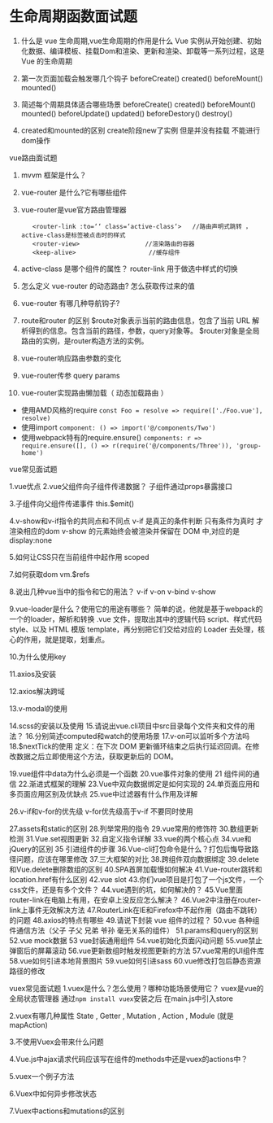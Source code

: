 # 生命周期函数面试题

1. 什么是 vue 生命周期,vue生命周期的作用是什么
    Vue 实例从开始创建、初始化数据、编译模板、挂载Dom和渲染、更新和渲染、卸载等一系列过程，这是 Vue 的生命周期

2. 第一次页面加载会触发哪几个钩子
    beforeCreate() created() beforeMount() mounted() 

3. 简述每个周期具体适合哪些场景
    beforeCreate()
    created()
    beforeMount()
    mounted()
    beforeUpdate()
    updated()
    beforeDestory()
    destroy()

4. created和mounted的区别
    create阶段new了实例 但是并没有挂载 不能进行dom操作

vue路由面试题

1. mvvm 框架是什么？

2. vue-router 是什么?它有哪些组件

3. vue-router是vue官方路由管理器

     ```
        <router-link :to=‘‘ class=‘active-class‘>   //路由声明式跳转 ，active-class是标签被点击时的样式
        <router-view>                  //渲染路由的容器
        <keep-alive>                    //缓存组件
    ```

4. active-class 是哪个组件的属性？
    router-link 用于做选中样式的切换
    
5. 怎么定义 vue-router 的动态路由? 怎么获取传过来的值
6. vue-router 有哪几种导航钩子?
7. route和router 的区别
    $route对象表示当前的路由信息，包含了当前 URL 解析得到的信息。包含当前的路径，参数，query对象等。
    $router对象是全局路由的实例，是router构造方法的实例。

8. vue-router响应路由参数的变化
9.  vue-router传参
    query params

10. vue-router实现路由懒加载（ 动态加载路由 ）

- 使用AMD风格的require `const Foo = resolve => require(['./Foo.vue'], resolve)`
- 使用import `component: () => import('@/components/Two')`
- 使用webpack特有的require.ensure() `components: r => require.ensure([], () => r(require('@/components/Three')), 'group-home')`

vue常见面试题

1.vue优点
2.vue父组件向子组件传递数据？
子组件通过props暴露接口

3.子组件向父组件传递事件
this.$emit()

4.v-show和v-if指令的共同点和不同点
v-if 是真正的条件判断 只有条件为真时 才渲染相应的dom
v-show 的元素始终会被渲染并保留在 DOM 中,对应的是display:none

5.如何让CSS只在当前组件中起作用
scoped

7.如何获取dom
vm.$refs

8.说出几种vue当中的指令和它的用法？
v-if v-on v-bind v-show

9.vue-loader是什么？使用它的用途有哪些？
  简单的说，他就是基于webpack的一个的loader，解析和转换 .vue 文件，提取出其中的逻辑代码 script、样式代码 style、以及 HTML 模版 template，再分别把它们交给对应的 Loader 去处理，核心的作用，就是提取，划重点。

10.为什么使用key

11.axios及安装

12.axios解决跨域

13.v-modal的使用

14.scss的安装以及使用
15.请说出vue.cli项目中src目录每个文件夹和文件的用法？
16.分别简述computed和watch的使用场景
17.v-on可以监听多个方法吗
18.$nextTick的使用
定义：在下次 DOM 更新循环结束之后执行延迟回调。在修改数据之后立即使用这个方法，获取更新后的 DOM。

19.vue组件中data为什么必须是一个函数
20.vue事件对象的使用
21 组件间的通信
22.渐进式框架的理解
23.Vue中双向数据绑定是如何实现的
24.单页面应用和多页面应用区别及优缺点
25.vue中过滤器有什么作用及详解

26.v-if和v-for的优先级
v-for优先级高于v-if 不要同时使用

27.assets和static的区别
28.列举常用的指令
29.vue常用的修饰符
30.数组更新检测
31.Vue.set视图更新
32.自定义指令详解
33.vue的两个核心点
34.vue和jQuery的区别
35 引进组件的步骤
36.Vue-cli打包命令是什么？打包后悔导致路径问题，应该在哪里修改
37.三大框架的对比
38.跨组件双向数据绑定
39.delete和Vue.delete删除数组的区别
40.SPA首屏加载慢如何解决
41.Vue-router跳转和location.href有什么区别
42.vue slot
43.你们vue项目是打包了一个js文件，一个css文件，还是有多个文件？
44.vue遇到的坑，如何解决的？
45.Vue里面router-link在电脑上有用，在安卓上没反应怎么解决？
46.Vue2中注册在router-link上事件无效解决方法
47.RouterLink在IE和Firefox中不起作用（路由不跳转）的问题
48.axios的特点有哪些
49.请说下封装 vue 组件的过程？
50.vue 各种组件通信方法（父子 子父 兄弟 爷孙 毫无关系的组件）
51.params和query的区别
52.vue mock数据
53 vue封装通用组件
54.vue初始化页面闪动问题
55.vue禁止弹窗后的屏幕滚动
56.vue更新数组时触发视图更新的方法
57.vue常用的UI组件库
58.vue如何引进本地背景图片
59.vue如何引进sass
60.vue修改打包后静态资源路径的修改

vuex常见面试题
1.vuex是什么？怎么使用？哪种功能场景使用它？
vuex是vue的全局状态管理器 通过`npm install vuex`安装之后 在main.js中引入store

2.vuex有哪几种属性
State , Getter , Mutation , Action , Module (就是mapAction)

3.不使用Vuex会带来什么问题

4.Vue.js中ajax请求代码应该写在组件的methods中还是vuex的actions中？

5.vuex一个例子方法

6.Vuex中如何异步修改状态

7.Vuex中actions和mutations的区别